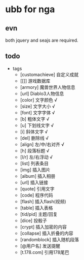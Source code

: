 # ubb for nga
## evn
both jquery and seajs are required.


## todo

+ tags
    - [customachieve] 自定义成就
    - [[]] 游戏数据库
    - [armory] 魔兽世界人物信息
    - [url] Diablo3人物信息
    - [color] 文字颜色 √
    - [size] 文字大小 √
    - [font] 文字字体 √
    - [b] 粗体文字 √
    - [u] 下划线文字 √
    - [i] 斜体文字 √
    - [del] 删除线 √
    - [align] 左/中/右对齐 √
    - [h] 段落标题 √
    - [l/r] 左/右浮动 √
    - [list] 列表条目
    - [img] 插入图片
    - [album] 插入相册
    - [url] 插入链接
    - [quote] 引用文字
    - [code] 程序代码
    - [flash] 插入flash(视频)
    - [table] 插入表格
    - [tid/pid] 主题/回复
    - [dice] 投骰子
    - [crypt] 插入加密的内容
    - [collapse] 插入折叠的内容
    - [randomblock] 插入随机段落
    - [@用户名] 发送提醒
    - [t.178.com] 引用178尾巴

